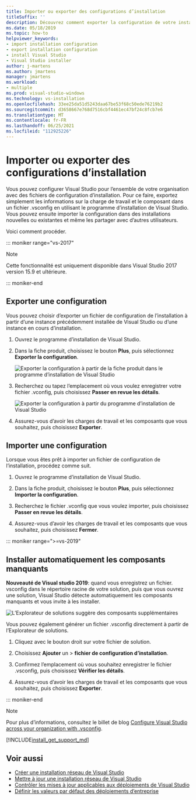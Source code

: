 ```yaml
---
title: Importer ou exporter des configurations d’installation
titleSuffix: ''
description: Découvrez comment exporter la configuration de votre installation dans un fichier .vsconfig à partager avec d’autres utilisateurs et comment l’importer pour le cloner.
ms.date: 05/18/2019
ms.topic: how-to
helpviewer_keywords:
- import installation configuration
- export installation configuration
- install Visual Studio
- Visual Studio installer
author: j-martens
ms.author: jmartens
manager: jmartens
ms.workload:
- multiple
ms.prod: visual-studio-windows
ms.technology: vs-installation
ms.openlocfilehash: 33ee25da51d5243daa67be53f68c50ede76219b2
ms.sourcegitcommit: d3658667e768d7516cbf4461ec47bf24c8fcb7e6
ms.translationtype: MT
ms.contentlocale: fr-FR
ms.lasthandoff: 06/25/2021
ms.locfileid: "112925226"
---
```

# <a name="import-or-export-installation-configurations"></a>Importer ou exporter des configurations d’installation

Vous pouvez configurer Visual Studio pour l’ensemble de votre organisation avec des fichiers de configuration d’installation. Pour ce faire, exportez simplement les informations sur la charge de travail et le composant dans un fichier .vsconfig en utilisant le programme d’installation de Visual Studio. Vous pouvez ensuite importer la configuration dans des installations nouvelles ou existantes et même les partager avec d’autres utilisateurs.

Voici comment procéder.

::: moniker range="vs-2017"

> [!NOTE]
> Cette fonctionnalité est uniquement disponible dans Visual Studio 2017 version 15.9 et ultérieure.

::: moniker-end

## <a name="export-a-configuration"></a>Exporter une configuration

Vous pouvez choisir d’exporter un fichier de configuration de l’installation à partir d’une instance précédemment installée de Visual Studio ou d’une instance en cours d’installation.

1. Ouvrez le programme d’installation de Visual Studio.

1. Dans la fiche produit, choisissez le bouton **Plus**, puis sélectionnez **Exporter la configuration**.

   ![Exporter la configuration à partir de la fiche produit dans le programme d’installation de Visual Studio](../install/media/vs-2019/vs-installer-export-config.png)

1. Recherchez ou tapez l’emplacement où vous voulez enregistrer votre fichier .vconfig, puis choisissez **Passer en revue les détails**.

   ![Exporter la configuration à partir du programme d’installation de Visual Studio](../install/media/vs-2019/export-configuration-confirmation.png)

1. Assurez-vous d’avoir les charges de travail et les composants que vous souhaitez, puis choisissez **Exporter**.

## <a name="import-a-configuration"></a>Importer une configuration

Lorsque vous êtes prêt à importer un fichier de configuration de l’installation, procédez comme suit.

1. Ouvrez le programme d’installation de Visual Studio.

1. Dans la fiche produit, choisissez le bouton **Plus**, puis sélectionnez **Importer la configuration**.

1. Recherchez le fichier .vconfig que vous voulez importer, puis choisissez **Passer en revue les détails**.

1. Assurez-vous d’avoir les charges de travail et les composants que vous souhaitez, puis choisissez **Fermer**.

::: moniker range=">=vs-2019"

## <a name="automatically-install-missing-components"></a>Installer automatiquement les composants manquants

**Nouveauté de Visual studio 2019**: quand vous enregistrez un fichier. vsconfig dans le répertoire racine de votre solution, puis que vous ouvrez une solution, Visual Studio détecte automatiquement les composants manquants et vous invite à les installer.

![L’Explorateur de solutions suggère des composants supplémentaires](../install/media/vs-2019/solution-explorer-config-file.png)

Vous pouvez également générer un fichier .vsconfig directement à partir de l’Explorateur de solutions.

1. Cliquez avec le bouton droit sur votre fichier de solution.

1. Choisissez **Ajouter** un > **fichier de configuration d’installation**.

1. Confirmez l’emplacement où vous souhaitez enregistrer le fichier .vsconfig, puis choisissez **Vérifier les détails**.

1. Assurez-vous d’avoir les charges de travail et les composants que vous souhaitez, puis choisissez **Exporter**.

::: moniker-end

> [!NOTE]
> Pour plus d’informations, consultez le billet de blog [Configure Visual Studio across your organization with .vsconfig](https://devblogs.microsoft.com/setup/configure-visual-studio-across-your-organization-with-vsconfig/).

[!INCLUDE[install_get_support_md](includes/install_get_support_md.md)]

## <a name="see-also"></a>Voir aussi

* [Créer une installation réseau de Visual Studio](create-a-network-installation-of-visual-studio.md)
* [Mettre à jour une installation réseau de Visual Studio](update-a-network-installation-of-visual-studio.md)
* [Contrôler les mises à jour applicables aux déploiements de Visual Studio](controlling-updates-to-visual-studio-deployments.md)
* [Définir les valeurs par défaut des déploiements d’entreprise](set-defaults-for-enterprise-deployments.md)
